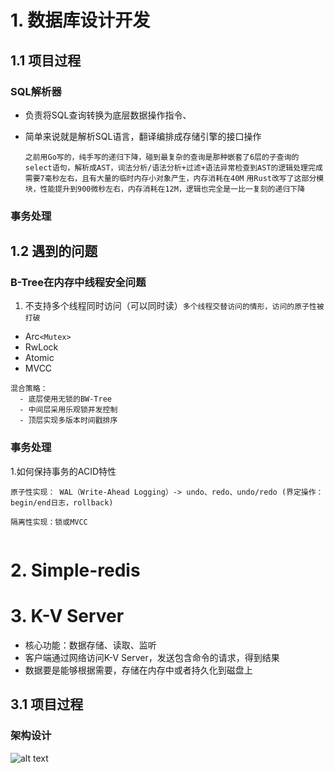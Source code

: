 # 1. 数据库设计开发

## 1.1 项目过程
### SQL解析器
- 负责将SQL查询转换为底层数据操作指令、
- 简单来说就是解析SQL语言，翻译编排成存储引擎的接口操作

  ``之前用Go写的，纯手写的递归下降，碰到最复杂的查询是那种嵌套了6层的子查询的select语句，解析成AST，词法分析/语法分析+过滤+语法异常检查到AST的逻辑处理完成需要7毫秒左右，且有大量的临时内存小对象产生，内存消耗在40M``
  ``
  用Rust改写了这部分模块，性能提升到900微秒左右，内存消耗在12M，逻辑也完全是一比一复刻的递归下降
  ``

### 事务处理

## 1.2 遇到的问题

### B-Tree在内存中线程安全问题

1. 不支持多个线程同时访问（可以同时读）``多个线程交替访问的情形，访问的原子性被打破``

  - Arc`<Mutex>`
  - RwLock
  - Atomic
  - MVCC
```
混合策略：
  - 底层使用无锁的BW-Tree
  - 中间层采用乐观锁并发控制
  - 顶层实现多版本时间戳排序
```

### 事务处理

1.如何保持事务的ACID特性
```
原子性实现： WAL（Write-Ahead Logging）-> undo、redo、undo/redo (界定操作：begin/end日志，rollback)

隔离性实现：锁或MVCC


```


# 2. Simple-redis

# 3. K-V Server
- 核心功能：数据存储、读取、监听
- 客户端通过网络访问K-V Server，发送包含命令的请求，得到结果
- 数据要是能够根据需要，存储在内存中或者持久化到磁盘上

## 3.1 项目过程

### 架构设计
![alt text](image.png)

